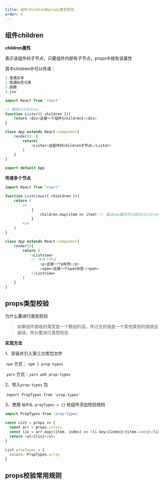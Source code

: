 ```yaml
---
title: 组件children和props类型校验
order: 9
---
```


## 组件children

**children属性**

表示该组件的子节点，只要组件内部有子节点，props中就有该属性

其中children中可以传递：

```js
1.普通文本
2.普通标签元素
3.函数
4.jsx

import React from 'react'

// 解构chidldren
function Lister({ children }){
    return <div>这是一个组件{children}</div>
}

class App extends React.Component{
    render()  {
        return(
            <Lister>这是传的children子节点</Lister>
        )
    }
}

export default App
```

**传递多个节点**

```js
import React from "react"

function Listviews({ chialdren }){
    return (
        <>
            {
                children.map(item => item) // 通过map遍历传过来的children
            }
        </>
    )
}

class App extends React.Component{
    render(){
        return (
            <Listview>
            // 传多个节点
                <p>这是一个p标签</p>
                <span>这是一个span标签</span>
            </Listview>
        )
    }
}
```


## props类型校验

为什么要进行类型校验

> 如果组件接收的类型是一个数组的话，传过去的值是一个其他类型的值就会报错，所以要进行类型校验

**实现方法**

1、安装并引入第三方库包文件

​	``npm`` 方式：  ``npm i prop-types``

​	``yarn`` 方式：``yarn add prop-types``



2、导入`prop-types` 包

​	``import PropTypes from 'prop-types'``



3、使用 `组件名.propTypes = {}` 给组件添加校验规则

```js
import PropTypes from 'prop-types'

const List = props => {
  const arr = props.colors
  const lis = arr.map((item, index) => <li key={index}>{item.name}</li>)
  return <ul>{lis}</ul>
}

List.propTypes = {
  colors: PropTypes.array
}
```



## props校验常用规则

